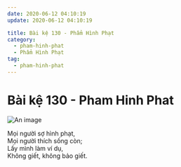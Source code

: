 ```yaml
---
date: 2020-06-12 04:10:19
update: 2020-06-12 04:10:19

title: Bài kệ 130 - Phẩm Hình Phạt
category:
  - pham-hinh-phat
  - Phẩm Hình Phạt
tag:
  - pham-hinh-phat
---
```


# Bài kệ 130 - Pham Hinh Phat

![An image](/img/pham-hinh-phat/pham-hinh-phat-130.jpg)

Mọi người sợ hình phạt,<br>Mọi người thích sống còn;<br>Lấy mình làm ví dụ,<br>Không giết, không bảo giết.<br>
